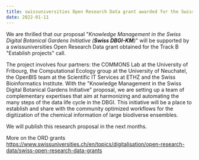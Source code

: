 ```yaml
---
title: swissuniversities Open Research Data grant awarded for the Swiss DBGI-KM
date: 2022-01-11
---
```


We are thrilled that our proposal "_Knowledge Management in the Swiss Digital Botanical Gardens Initiative (**Swiss DBGI-KM**)_" will be supported by a swissuniversities Open Research Data grant obtained for the Track B "Establish projects" call.

<!--more-->

The project involves four partners: the COMMONS Lab at the University of Fribourg, the Computational Ecology group at the University of Neuchatel, the OpenBIS team at the Scientific IT Services at ETHZ and the Swiss Bioinformatics Institute. With the "Knowledge Management in the Swiss Digital Botanical Gardens Initiative" proposal, we are setting up a team of complementary expertises that aim at harmonizing and automating the many steps of the data life cycle in the DBGI. This initiative will be a place to establish and share with the community optimized workflows for the digitization of the chemical information of large biodiverse ensembles.

We will publish this research proposal in the next months.

More on the ORD grants https://www.swissuniversities.ch/en/topics/digitalisation/open-research-data/swiss-open-research-data-grants


